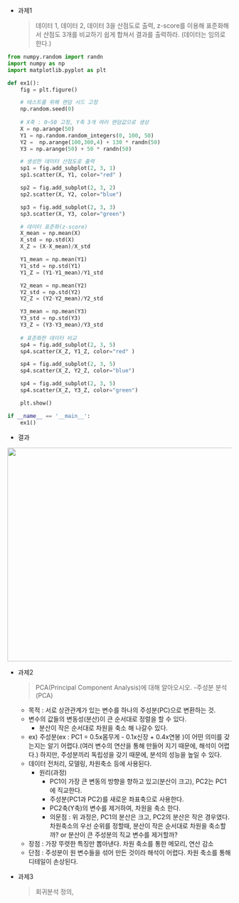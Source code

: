   
* 과제1 
  > 데이터 1, 데이터 2, 데이터 3을 산점도로 출력, z-score를 이용해 표준화해서 산점도 3개를 비교하기 쉽게 합쳐서 결과를 출력하라. (데이터는 임의로 한다.)

```python
from numpy.random import randn
import numpy as np
import matplotlib.pyplot as plt

def ex1():
    fig = plt.figure()

    # 테스트를 위해 랜덤 시드 고정
    np.random.seed(0)
    
    # X축 : 0~50 고정, Y축 3개 여러 랜덤값으로 생성
    X = np.arange(50)
    Y1 = np.random.random_integers(0, 100, 50)
    Y2 =  np.arange(100,300,4) + 130 * randn(50)
    Y3 = np.arange(50) + 50 * randn(50)

    # 생성한 데이터 산점도로 출력
    sp1 = fig.add_subplot(2, 3, 1)
    sp1.scatter(X, Y1, color="red" )

    sp2 = fig.add_subplot(2, 3, 2)
    sp2.scatter(X, Y2, color="blue")

    sp3 = fig.add_subplot(2, 3, 3)
    sp3.scatter(X, Y3, color="green")

    # 데이터 표준화(z-score)
    X_mean = np.mean(X)
    X_std = np.std(X)
    X_Z = (X-X_mean)/X_std

    Y1_mean = np.mean(Y1)
    Y1_std = np.std(Y1)
    Y1_Z = (Y1-Y1_mean)/Y1_std

    Y2_mean = np.mean(Y2)
    Y2_std = np.std(Y2)
    Y2_Z = (Y2-Y2_mean)/Y2_std

    Y3_mean = np.mean(Y3)
    Y3_std = np.std(Y3)
    Y3_Z = (Y3-Y3_mean)/Y3_std
    
    # 표준화한 데이터 비교
    sp4 = fig.add_subplot(2, 3, 5)
    sp4.scatter(X_Z, Y1_Z, color="red" )

    sp4 = fig.add_subplot(2, 3, 5)
    sp4.scatter(X_Z, Y2_Z, color="blue")

    sp4 = fig.add_subplot(2, 3, 5)
    sp4.scatter(X_Z, Y3_Z, color="green")

    plt.show()

if __name__ == '__main__':
    ex1()

```
  - 결과
  
<img src="https://github.com/twooopark/python_DL/blob/master/Assignment_0731/Figure_1.png" width="640px" height="480px" />
  



* 과제2
  > PCA(Principal Component Analysis)에 대해 알아오시오.
  -주성분 분석(PCA)
    - 목적 : 서로 상관관계가 있는 변수를 하나의 주성분(PC)으로 변환하는 것.
    - 변수의 값들의 변동성(분산)이 큰 순서대로 정렬을 할 수 있다.
      - 분산이 작은 순서대로 차원을 축소 해 나갈수 있다.
    - ex) 주성분(ex : PC1 = 0.5x몸무게 - 0.1x신장 + 0.4x연봉 )이 어떤 의미를 갖는지는 알기 어렵다.(여러 변수의 연산을 통해 만들어 지기 때문에, 해석이 어렵다.) 하지만, 주성분끼리 독립성을 갖기 때문에, 분석의 성능을 높일 수 있다.
    - 데이터 전처리, 모델링, 차원축소 등에 사용된다.
      - 원리(과정)
        - PC1이 가장 큰 변동의 방향을 향하고 있고(분산이 크고), PC2는 PC1에 직교한다.
        - 주성분(PC1과 PC2)를 새로운 좌표축으로 사용한다. 
        - PC2축(Y축)의 변수를 제거하여, 차원을 축소 한다.
        - 의문점 : 위 과정은, PC1의 분산은 크고, PC2의 분산은 작은 경우였다. 차원축소의 우선 순위를 정할때, 분산이 작은 순서대로 차원을 축소할까? or 분산이 큰 주성분의 직교 변수를 제거할까?
    - 장점 : 가장 뚜렷한 특징만 뽑아낸다. 차원 축소를 통한 메모리, 연산 감소
    - 단점 : 주성분이 원 변수들을 섞어 만든 것이라 해석이 어렵다. 차원 축소를 통해 디테일이 손상된다.
    
* 과제3
  > 회귀분석 정의, 
